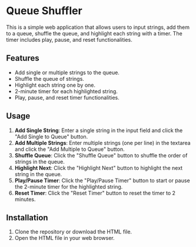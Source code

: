 # Queue Shuffler

This is a simple web application that allows users to input strings, add them to a queue, shuffle the queue, and highlight each string with a timer. The timer includes play, pause, and reset functionalities.

## Features

- Add single or multiple strings to the queue.
- Shuffle the queue of strings.
- Highlight each string one by one.
- 2-minute timer for each highlighted string.
- Play, pause, and reset timer functionalities.

## Usage

1. **Add Single String**: Enter a single string in the input field and click the "Add Single to Queue" button.
2. **Add Multiple Strings**: Enter multiple strings (one per line) in the textarea and click the "Add Multiple to Queue" button.
3. **Shuffle Queue**: Click the "Shuffle Queue" button to shuffle the order of strings in the queue.
4. **Highlight Next**: Click the "Highlight Next" button to highlight the next string in the queue.
5. **Play/Pause Timer**: Click the "Play/Pause Timer" button to start or pause the 2-minute timer for the highlighted string.
6. **Reset Timer**: Click the "Reset Timer" button to reset the timer to 2 minutes.

## Installation

1. Clone the repository or download the HTML file.
2. Open the HTML file in your web browser.
